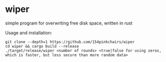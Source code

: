 # wiper
simple program for overwriting free disk space, written in rust

Usage and installation:
```
git clone --depth=1 https://github.com/154pinkchairs/wiper
cd wiper && cargo build --release
./target/release/wiper <number of rounds> <true|false for using zeros, which is faster, but less secure than more random data>

